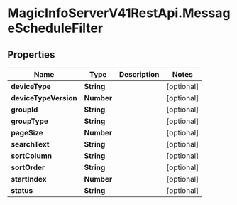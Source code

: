 # MagicInfoServerV41RestApi.MessageScheduleFilter

## Properties
Name | Type | Description | Notes
------------ | ------------- | ------------- | -------------
**deviceType** | **String** |  | [optional] 
**deviceTypeVersion** | **Number** |  | [optional] 
**groupId** | **String** |  | [optional] 
**groupType** | **String** |  | [optional] 
**pageSize** | **Number** |  | [optional] 
**searchText** | **String** |  | [optional] 
**sortColumn** | **String** |  | [optional] 
**sortOrder** | **String** |  | [optional] 
**startIndex** | **Number** |  | [optional] 
**status** | **String** |  | [optional] 


